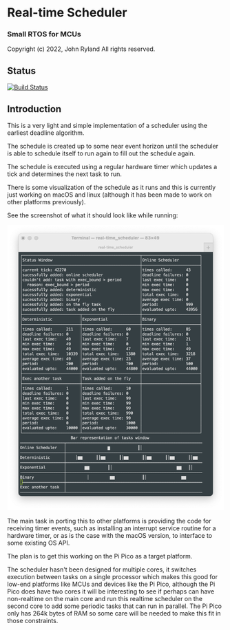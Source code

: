 
# Real-time Scheduler
### Small RTOS for MCUs

Copyright (c) 2022, John Ryland
All rights reserved.


## Status

[![Build Status](https://github.com/JohnRyland/RealTimeScheduler/workflows/build/badge.svg)](https://github.com/JohnRyland/RealTimeScheduler/actions?workflow=build)


## Introduction

This is a very light and simple implementation of a scheduler
using the earliest deadline algorithm.

The schedule is created up to some near event horizon until the
scheduler is able to schedule itself to run again to fill out the
schedule again.

The schedule is executed using a regular hardware timer which updates a tick
and determines the next task to run.

There is some visualization of the schedule as it runs and this is
currently just working on macOS and linux (although it has been made
to work on other platforms previously).

See the screenshot of what it should look like while running:

![Screenshot](docs/screenshot.png)

The main task in porting this to other platforms is providing the
code for receiving timer events, such as installing an interrupt
service routine for a hardware timer, or as is the case with the
macOS version, to interface to some existing OS API.

The plan is to get this working on the Pi Pico as a target platform.

The scheduler hasn't been designed for multiple cores, it switches
execution between tasks on a single processor which makes this good
for low-end platforms like MCUs and devices like the Pi Pico,
although the Pi Pico does have two cores it will be interesting to
see if perhaps can have non-realtime on the main core and run this
realtime scheduler on the second core to add some periodic tasks that
can run in parallel. The Pi Pico only has 264k bytes of RAM so some
care will be needed to make this fit in those constraints.
